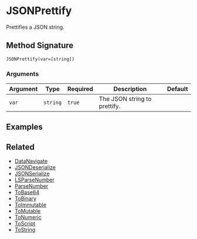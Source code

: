 # JSONPrettify

Prettifies a JSON string.

## Method Signature

```
JSONPrettify(var=[string])
```

### Arguments

| Argument | Type     | Required | Description                  | Default |
| -------- | -------- | -------- | ---------------------------- | ------- |
| `var`    | `string` | `true`   | The JSON string to prettify. |         |

## Examples

## Related

* [DataNavigate](datanavigate.md)
* [JSONDeserialize](jsondeserialize.md)
* [JSONSerialize](jsonserialize.md)
* [LSParseNumber](lsparsenumber.md)
* [ParseNumber](parsenumber.md)
* [ToBase64](tobase64.md)
* [ToBinary](tobinary.md)
* [ToImmutable](ToImmutable.md)
* [ToMutable](ToMutable.md)
* [ToNumeric](tonumeric.md)
* [ToScript](toscript.md)
* [ToString](tostring.md)
